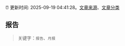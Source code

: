 :alarm_clock: 更新时间: 2025-09-19 04:41:28。[文章来源](/README.md)、[文章分类](/TAGS.md)

## 报告


> 关键字：`报告`、`月报`



